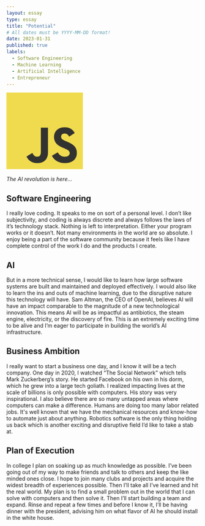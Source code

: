 ```yaml
---
layout: essay
type: essay
title: "Potential"
# All dates must be YYYY-MM-DD format!
date: 2023-01-31
published: true
labels:
  - Software Engineering
  - Machine Learning
  - Artificial Intelligence
  - Entrepreneur
---
```


<img width="200px" class="rounded float-start pe-4" src="../img/javascript-logo.png">

*The AI revolution is here...*


## Software Engineering

I really love coding. It speaks to me on sort of a personal level. I don’t like subjectivity, and coding is always discrete and always follows the laws of it’s technology stack. Nothing is left to interpretation. Either your program works or it doesn’t. Not many environments in the world are so absolute. I enjoy being a part of the software community because it feels like I have complete control of the work I do and the products I create.

## AI
But in a more technical sense, I would like to learn how large software systems are built and maintained and deployed effectively. I would also like to learn the ins and outs of machine learning, due to the disruptive nature this technology will have. Sam Altman, the CEO of OpenAI, believes AI will have an impact comparable to the magnitude of a new technological innovation. This means AI will be as impactful as antibiotics, the steam engine, electricity, or the discovery of fire. This is an extremely exciting time to be alive and I’m eager to participate in building the world’s AI infrastructure.

## Business Ambition
I really want to start a business one day, and I know it will be a tech company. One day in 2020, I watched “The Social Network” which tells Mark Zuckerberg’s story. He started Facebook on his own in his dorm, which he grew into a large tech goliath. I realized impacting lives at the scale of billions is only possible with computers. His story was very inspirational. I also believe there are so many untapped areas where computers can make a difference. Humans are doing too many labor related jobs. It's well known that we have the mechanical resources and know-how to automate just about anything. Robotics software is the only thing holding us back which is another exciting and disruptive field I’d like to take a stab at.

## Plan of Execution
In college I plan on soaking up as much knowledge as possible. I’ve been going out of my way to make friends and talk to others and keep the like minded ones close. I hope to join many clubs and projects and acquire the widest breadth of experiences possible. Then I’ll take all I’ve learned and hit the real world. My plan is to find a small problem out in the world that I can solve with computers and then solve it. Then I’ll start building a team and expand. Rinse and repeat a few times and before I know it, I’ll be having dinner with the president, advising him on what flavor of AI he should install in the white house.
